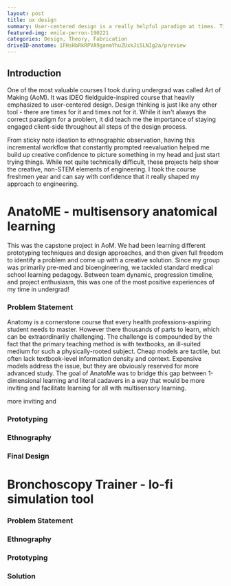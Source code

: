 ```yaml
---
layout: post
title: ux design
summary: User-centered design is a really helpful paradigm at times. Time to bust out the sticky notes
featured-img: emile-perron-190221
categories: Design, Theory, Fabrication
driveID-anatome: 1FHsHbRkRPVA9ganmYhuZUxkJi5LNIg2a/preview
---
```

## Introduction
One of the most valuable courses I took during undergrad was called Art of Making (AoM). It was IDEO fieldguide-inspired course that heavily emphasized to user-centered design. Design thinking is just like any other tool - there are times for it and times not for it. While it isn't always the correct paradigm for a problem, it did teach me the importance of staying engaged client-side throughout all steps of the design process.

From sticky note ideation to ethnographic observation, having this incremental workflow that constantly prompted reevaluation helped me build up creative confidence to picture something in my head and just start trying things. While not quite technically difficult, these projects help show the creative, non-STEM elements of engineering. I took the course freshmen year and can say with confidence that it really shaped my approach to engineering.

# AnatoME - multisensory anatomical learning
This was the capstone project in AoM. We had been learning different prototyping techniques and design approaches, and then given full freedom to identify a problem and come up with a creative solution. Since my group was primarily pre-med and bioengineering, we tackled standard medical school learning pedagogy. Between team dynamic, progression timeline, and project enthusiasm, this was one of the most positive experiences of my time in undergrad!

### Problem Statement
Anatomy is a cornerstone course that every health professions-aspiring student needs to master. However there thousands of parts to learn, which can be extraordinarily challenging. The challenge is compounded by the fact that the primary teaching method is with textbooks, an ill-suited medium for such a physically-rooted subject. Cheap models are tactile, but often lack textbook-level information density and context. Expensive models address the issue, but they are obviously reserved for more advanced study.
The goal of AnatoMe was to bridge this gap between 1-dimensional learning and literal cadavers in a way that would be more inviting and facilitate learning for all with multisensory learning.

more inviting and

### Prototyping

### Ethnography

### Final Design


# Bronchoscopy Trainer - lo-fi simulation tool

### Problem Statement

### Ethnography

### Prototyping

### Solution
